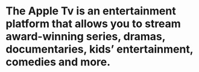 # The Apple Tv is an entertainment platform that allows you to stream award-winning series, dramas, documentaries, kids’ entertainment, comedies and more.
